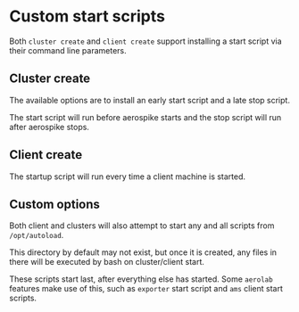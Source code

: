 # Custom start scripts

Both `cluster create` and `client create` support installing a start script via their command line parameters.

## Cluster create

The available options are to install an early start script and a late stop script.

The start script will run before aerospike starts and the stop script will run after aerospike stops.

## Client create

The startup script will run every time a client machine is started.

## Custom options

Both client and clusters will also attempt to start any and all scripts from `/opt/autoload`.

This directory by default may not exist, but once it is created, any files in there will be executed by bash on cluster/client start.

These scripts start last, after everything else has started. Some `aerolab` features make use of this, such as `exporter` start script and `ams` client start scripts.
